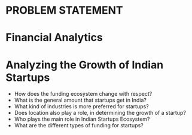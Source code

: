 
# PROBLEM STATEMENT

# Financial Analytics

# Analyzing the Growth of Indian Startups

- How does the funding ecosystem change with respect?
- What is the general amount that startups get in India?
- What kind of industries is more preferred for startups?
- Does location also play a role, in determining the growth of a startup?
- Who plays the main role in Indian Startups Ecosystem?
- What are the different types of funding for startups?

